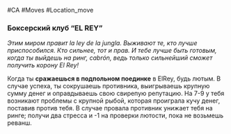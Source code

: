 #CA #Moves #Location_move

### Боксерский клуб “EL REY”
*Этим миром правит la ley de la jungla. Выживают те, кто лучше приспособился. Кто сильнее, тот и прав. И тебе лучше быть готовым, когда ты выйдешь на ринг, cabrón, ведь только сильнейший сможет получить корону El Rey!*

Когда ты **сражаешься в подпольном поединке** в ElRey, будь лютым. В случае успеха, ты сокрушаешь противника, выигрываешь крупную сумму денег и оправдываешь свою свирепую репутацию. На 7-9 у тебя возникают проблемы с крупной рыбой, которая проиграла кучу денег, поставив против тебя. В случае провала противник унижает тебя на ринге; получи два стресса и -1 на проверки лютости, пока не возьмешь реванш.
